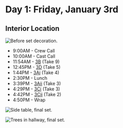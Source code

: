 # Day 1: Friday, January 3rd
## Interior Location
![Before set decoration.] 

* 9:00AM - Crew Call
* 10:00AM - Cast Call
* 11:54AM - [3B](3B--Take09--.md) (Take 9)
* 12:45PM - [3D](3D--Take05--.md) (Take 5)
* 1:44PM - [3Ai](3Ai--Take04--.md) (Take 4)
* 2:30PM - Lunch
* 3:39PM - [3Aii](3Aii--Take03--.md) (Take 3)
* 4:29PM - [3Ci](3Ci--Take03--.md) (Take 3)
* 4:42PM - [3Cii](3Cii--Take02--.md) (Take 2)
* 4:50PM - Wrap

![Side table, final set.]

![Trees in hallway, final set.]

[Before set decoration.]: /CelebrateForever//images/Int_Location.JPG
[Side table, final set.]: /CelebrateForever/images/Int_SideTable.JPG
[Trees in hallway, final set.]: /CelebrateForever/images/Int_Hallway.JPG 
